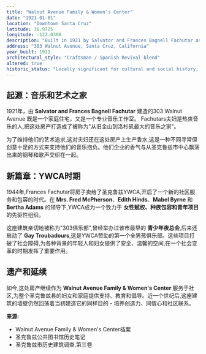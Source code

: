 ```yaml
---
title: "Walnut Avenue Family & Women’s Center"
date: "1921-01-01"
location: "Downtown Santa Cruz"
latitude: 36.9725
longitude: -122.0308
description: "Built in 1921 by Salvator and Frances Bagnell Fachutar as a home and music studio, 303 Walnut Avenue later became the Santa Cruz YWCA, a cornerstone for women’s and youth programs in the community."
address: "303 Walnut Avenue, Santa Cruz, California"
year_built: 1921
architectural_style: "Craftsman / Spanish Revival blend"
altered: true
historic_status: "Locally significant for cultural and social history; home of the Walnut Avenue Family & Women’s Center"
---
```


## 起源：音乐和艺术之家

1921年，由 **Salvator and Frances Bagnell Fachutar** 建造的303 Walnut Avenue 既是一个家庭住宅，又是一个专业音乐工作室。 Fachutars夫妇是热衷音乐的人,把这处房产打造成了被称为"从旧金山到洛杉矶最大的音乐之家"。

为了维持他们的艺术追求,这对夫妇还在这处房产上生产香水,这是一种不同寻常但创意十足的方式来支持他们的音乐抱负。他们企业的香气与从圣克鲁兹市中心飘荡出来的钢琴和歌声交织在一起。

## 新篇章：YWCA时期

1944年,Frances Fachutar将房子卖给了圣克鲁兹YWCA,开启了一个新的社区服务和包容的时代。在 **Mrs. Fred McPherson**、**Edith Hinds**、**Mabel Byrne** 和 **Bertha Adams** 的领导下,YWCA成为一个致力于 **女性赋权、种族包容和青年项目** 的先驱性组织。

这座建筑亲切地被称为"303俱乐部",曾经举办过该市最早的 **青少年夜总会**,后来还启动了 **Gay Troubadours**,这是YWCA赞助的第一个全男孩俱乐部。这些项目打破了社会障碍,为各种背景的年轻人和妇女提供了安全、温馨的空间,在一个社会变革的时期发挥了重要作用。

## 遗产和延续

如今,这处房产继续作为 **Walnut Avenue Family & Women's Center** 服务于社区,为整个圣克鲁兹县的妇女和家庭提供支持、教育和倡导。近一个世纪后,这座建筑的墙壁仍然回荡着当初建造它的同样目的 - 培养创造力、同情心和社区联系。

**来源:**

- Walnut Avenue Family & Women's Center档案
- 圣克鲁兹公共图书馆历史笔记
- 圣克鲁兹市历史建筑调查,第三卷